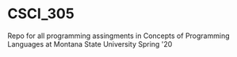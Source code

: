 # CSCI_305
Repo for all programming assingments in Concepts of Programming Languages at Montana State University
Spring '20
